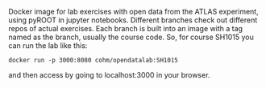 Docker image for lab exercises with open data from the ATLAS experiment, using pyROOT in jupyter notebooks. Different branches check out different repos of actual exercises. Each branch is built into an image with a tag named as the branch, usually the course code. So, for course SH1015 you can run the lab like this:

`docker run -p 3000:8080 cohm/opendatalab:SH1015`

and then access by going to localhost:3000 in your browser.

